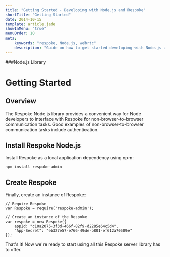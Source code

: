```yaml
---
title: "Getting Started - Developing with Node.js and Respoke"
shortTitle: "Getting Started"
date: 2014-10-15
template: article.jade
showInMenu: "true"
menuOrder: 10
meta:
    keywords: "respoke, Node.js, webrtc"
    description: "Guide on how to get started developing with Node.js and Respoke."
---
```


###Node.js Library
# Getting Started

## Overview

The Respoke Node.js library provides a convenient way for Node developers to interface with Respoke for non-browser-to-browser communication tasks. Good examples of non-browser-to-browser communication tasks include authentication.

## Install Respoke Node.js

Install Respoke as a local application dependency using npm:

    npm install respoke-admin
    
## Create Respoke

Finally, create an instance of Respoke:

    // Require Respoke
    var Respoke = require('respoke-admin');
    
    // Create an instance of the Respoke
    var respoke = new Respoke({
        appId: "c10a2075-3f3d-466f-82f9-d2285e64c5d4",
        "App-Secret": "eb327e57-e766-49de-b801-ef612a70509e"
    });

That's it! Now we're ready to start using all this Respoke server library has to offer.
    
